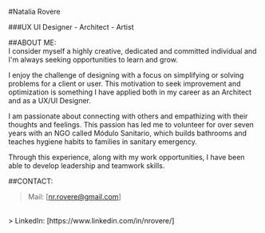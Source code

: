 #Natalia Rovere
<br>

###UX UI Designer - Architect - Artist
<br>

##ABOUT ME:
<br>
I consider myself a highly creative, dedicated and committed individual and I'm always seeking opportunities to learn and grow.

I enjoy the challenge of designing with a focus on simplifying or solving problems for a client or user. This motivation to seek improvement and optimization is something I have applied both in my career as an Architect and as a UX/UI Designer.

I am passionate about connecting with others and empathizing with their thoughts and feelings. This passion has led me to volunteer for over seven years with an NGO called Módulo Sanitario, which builds bathrooms and teaches hygiene habits to families in sanitary emergency.

Through this experience, along with my work opportunities, I have been able to develop leadership and teamwork skills.
<br>

##CONTACT:
<br>
> Mail: [nr.rovere@gmail.com]
<br>
> LinkedIn: [https://www.linkedin.com/in/nrovere/]
